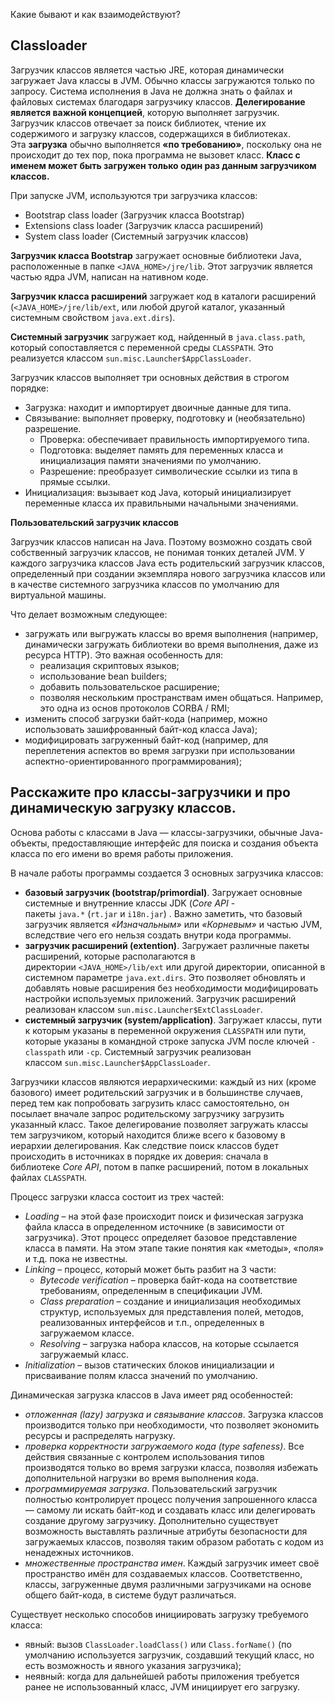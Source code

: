 Какие бывают и как взаимодействуют?

## Classloader

Загрузчик классов является частью JRE, которая динамически загружает Java классы в JVM. Обычно классы загружаются только по запросу. Система исполнения в Java не должна знать о файлах и файловых системах благодаря загрузчику классов. **Делегирование является важной концепцией**, которую выполняет загрузчик. Загрузчик классов отвечает за поиск библиотек, чтение их содержимого и загрузку классов, содержащихся в библиотеках. Эта **загрузка** обычно выполняется **«по требованию»**, поскольку она не происходит до тех пор, пока программа не вызовет класс. **Класс с именем может быть загружен только один раз данным загрузчиком классов.**

При запуске JVM, используются три загрузчика классов:

-   Bootstrap class loader (Загрузчик класса Bootstrap)
-   Extensions class loader (Загрузчик класса расширений)
-   System class loader (Системный загрузчик классов)

**Загрузчик класса Bootstrap** загружает основные библиотеки Java, расположенные в папке `<JAVA_HOME>/jre/lib`. Этот загрузчик является частью ядра JVM, написан на нативном коде.

**Загрузчик класса расширений** загружает код в каталоги расширений (`<JAVA_HOME>/jre/lib/ext`, или любой другой каталог, указанный системным свойством `java.ext.dirs`).

**Системный загрузчик** загружает код, найденный в `java.class.path`, который сопоставляется с переменной среды `CLASSPATH`. Это реализуется классом `sun.misc.Launcher$AppClassLoader`.

Загрузчик классов выполняет три основных действия в строгом порядке:

-   Загрузка: находит и импортирует двоичные данные для типа.
-   Связывание: выполняет проверку, подготовку и (необязательно) разрешение.
    -   Проверка: обеспечивает правильность импортируемого типа.
    -   Подготовка: выделяет память для переменных класса и инициализация памяти значениями по умолчанию.
    -   Разрешение: преобразует символические ссылки из типа в прямые ссылки.
-   Инициализация: вызывает код Java, который инициализирует переменные класса их правильными начальными значениями.

**Пользовательский загрузчик классов**

Загрузчик классов написан на Java. Поэтому возможно создать свой собственный загрузчик классов, не понимая тонких деталей JVM. У каждого загрузчика классов Java есть родительский загрузчик классов, определенный при создании экземпляра нового загрузчика классов или в качестве системного загрузчика классов по умолчанию для виртуальной машины.

Что делает возможным следующее:

-   загружать или выгружать классы во время выполнения (например, динамически загружать библиотеки во время выполнения, даже из ресурса HTTP). Это важная особенность для:
    -   реализация скриптовых языков;
    -   использование bean builders;
    -   добавить пользовательское расширение;
    -   позволяя нескольким пространствам имен общаться. Например, это одна из основ протоколов CORBA / RMI;
-   изменить способ загрузки байт-кода (например, можно использовать зашифрованный байт-код класса Java);
-   модифицировать загруженный байт-код (например, для переплетения аспектов во время загрузки при использовании аспектно-ориентированного программирования);



## Расскажите про классы-загрузчики и про динамическую загрузку классов.

Основа работы с классами в Java — классы-загрузчики, обычные Java-объекты, предоставляющие интерфейс для поиска и создания объекта класса по его имени во время работы приложения.

В начале работы программы создается 3 основных загрузчика классов:

-   **базовый загрузчик (bootstrap/primordial)**. Загружает основные системные и внутренние классы JDK (_Core API_ - пакеты `java.*` (`rt.jar` и `i18n.jar`) . Важно заметить, что базовый загрузчик является _«Изначальным»_ или _«Корневым»_ и частью JVM, вследствие чего его нельзя создать внутри кода программы.
-   **загрузчик расширений (extention)**. Загружает различные пакеты расширений, которые располагаются в директории `<JAVA_HOME>/lib/ext` или другой директории, описанной в системном параметре `java.ext.dirs`. Это позволяет обновлять и добавлять новые расширения без необходимости модифицировать настройки используемых приложений. Загрузчик расширений реализован классом `sun.misc.Launcher$ExtClassLoader`.
-   **системный загрузчик (system/application)**. Загружает классы, пути к которым указаны в переменной окружения `CLASSPATH` или пути, которые указаны в командной строке запуска JVM после ключей `-classpath` или `-cp`. Системный загрузчик реализован классом `sun.misc.Launcher$AppClassLoader`.

Загрузчики классов являются иерархическими: каждый из них (кроме базового) имеет родительский загрузчик и в большинстве случаев, перед тем как попробовать загрузить класс самостоятельно, он посылает вначале запрос родительскому загрузчику загрузить указанный класс. Такое делегирование позволяет загружать классы тем загрузчиком, который находится ближе всего к базовому в иерархии делегирования. Как следствие поиск классов будет происходить в источниках в порядке их доверия: сначала в библиотеке _Core API_, потом в папке расширений, потом в локальных файлах `CLASSPATH`.

Процесс загрузки класса состоит из трех частей:

-   _Loading_ – на этой фазе происходит поиск и физическая загрузка файла класса в определенном источнике (в зависимости от загрузчика). Этот процесс определяет базовое представление класса в памяти. На этом этапе такие понятия как «методы», «поля» и т.д. пока не известны.
-   _Linking_ – процесс, который может быть разбит на 3 части:
    -   _Bytecode verification_ – проверка байт-кода на соответствие требованиям, определенным в спецификации JVM.
    -   _Class preparation_ – создание и инициализация необходимых структур, используемых для представления полей, методов, реализованных интерфейсов и т.п., определенных в загружаемом классе.
    -   _Resolving_ – загрузка набора классов, на которые ссылается загружаемый класс.
-   _Initialization_ – вызов статических блоков инициализации и присваивание полям класса значений по умолчанию.

Динамическая загрузка классов в Java имеет ряд особенностей:

-   _отложенная (lazy) загрузка и связывание классов_. Загрузка классов производится только при необходимости, что позволяет экономить ресурсы и распределять нагрузку.
-   _проверка корректности загружаемого кода (type safeness)_. Все действия связанные с контролем использования типов производятся только во время загрузки класса, позволяя избежать дополнительной нагрузки во время выполнения кода.
-   _программируемая загрузка_. Пользовательский загрузчик полностью контролирует процесс получения запрошенного класса — самому ли искать байт-код и создавать класс или делегировать создание другому загрузчику. Дополнительно существует возможность выставлять различные атрибуты безопасности для загружаемых классов, позволяя таким образом работать с кодом из ненадежных источников.
-   _множественные пространства имен_. Каждый загрузчик имеет своё пространство имён для создаваемых классов. Соответственно, классы, загруженные двумя различными загрузчиками на основе общего байт-кода, в системе будут различаться.

Существует несколько способов инициировать загрузку требуемого класса:

-   явный: вызов `ClassLoader.loadClass()` или `Class.forName()` (по умолчанию используется загрузчик, создавший текущий класс, но есть возможность и явного указания загрузчика);
-   неявный: когда для дальнейшей работы приложения требуется ранее не использованный класс, JVM инициирует его загрузку.